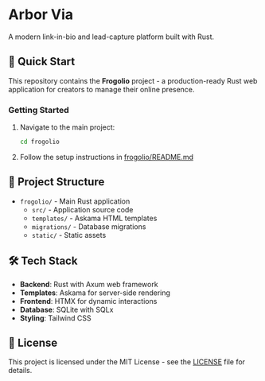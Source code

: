 # Arbor Via

A modern link-in-bio and lead-capture platform built with Rust.

## 🚀 Quick Start

This repository contains the **Frogolio** project - a production-ready Rust web application for creators to manage their online presence.

### Getting Started

1. Navigate to the main project:
   ```bash
   cd frogolio
   ```

2. Follow the setup instructions in [frogolio/README.md](frogolio/README.md)

## 📁 Project Structure

- `frogolio/` - Main Rust application
  - `src/` - Application source code
  - `templates/` - Askama HTML templates
  - `migrations/` - Database migrations
  - `static/` - Static assets

## 🛠️ Tech Stack

- **Backend**: Rust with Axum web framework
- **Templates**: Askama for server-side rendering
- **Frontend**: HTMX for dynamic interactions
- **Database**: SQLite with SQLx
- **Styling**: Tailwind CSS

## 📄 License

This project is licensed under the MIT License - see the [LICENSE](LICENSE) file for details.

